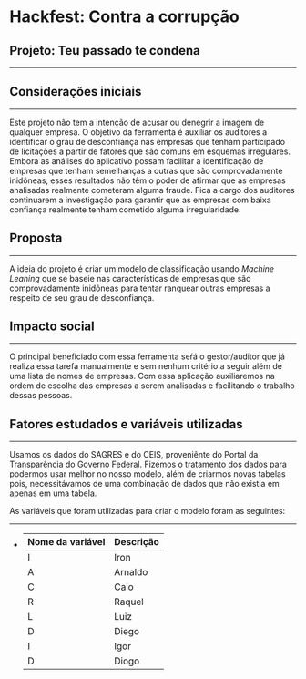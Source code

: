 # Hackfest: Contra a corrupção
## Projeto: Teu passado te condena

--------------------------------------------------------------------

## Considerações iniciais
***

Este projeto não tem a intenção de acusar ou denegrir a imagem de qualquer empresa. O objetivo da ferramenta é auxiliar os auditores a identificar o grau de desconfiança nas empresas que tenham participado de licitações a partir de fatores que são comuns em esquemas irregulares. Embora as análises do aplicativo possam facilitar a identificação de empresas que tenham semelhanças a outras que são comprovadamente inidôneas, esses resultados não têm o poder de afirmar que as empresas analisadas realmente cometeram alguma fraude. Fica a cargo dos auditores continuarem a investigação para garantir que as empresas com baixa confiança realmente tenham cometido alguma irregularidade.

## Proposta
***
A ideia do projeto é criar um modelo de classificação usando _Machine Leaning_ que se baseie nas características de empresas que são comprovadamente inidôneas para tentar ranquear outras empresas a respeito de seu grau de desconfiança.


## Impacto social
***
O principal beneficiado com essa ferramenta seŕá o gestor/auditor que já realiza essa tarefa manualmente e sem nenhum critério a seguir além de uma lista de nomes de empresas. Com essa aplicação auxiliaremos na ordem de escolha das empresas a serem analisadas e facilitando o trabalho dessas pessoas.

## Fatores estudados e variáveis utilizadas
***
Usamos os dados do SAGRES e do CEIS, proveniênte do Portal da Transparência do Governo Federal. Fizemos o tratamento dos dados para podermos usar melhor no nosso modelo, além de criarmos novas tabelas pois, necessitávamos de uma combinação de dados que não existia em apenas em uma tabela.


As variáveis que foram utilizadas para criar o modelo foram as seguintes:
***
* Nome da variável              | Descrição
  ----------------------------- | ---------------------------------------------------------------------------------
    I                           | Iron
    A                           | Arnaldo
    C                           | Caio
    R                           | Raquel
    L                           | Luiz
    D                           | Diego
    I                           | Igor
    D                           | Diogo    
 
